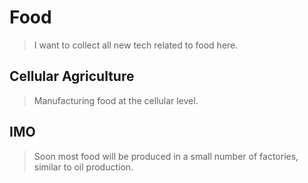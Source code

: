 # Food

> I want to collect all new tech related to food here.

## Cellular Agriculture
>
> Manufacturing food at the cellular level.

## IMO
>
> Soon most food will be produced in a small number of factories, similar to oil production.
